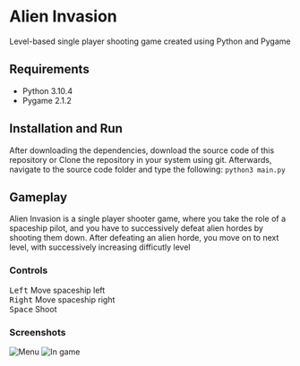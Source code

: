 # Alien Invasion
Level-based single player shooting game created using Python and Pygame

## Requirements
- Python 3.10.4
- Pygame 2.1.2

## Installation and Run
After downloading the dependencies, download the source code of this repository or Clone the repository in your system using git. Afterwards, navigate to the source code folder and type the following:
`python3 main.py`

## Gameplay
Alien Invasion is a single player shooter game, where you take the role of a spaceship pilot, and you have to successively defeat alien hordes by shooting them down.
After defeating an alien horde, you move on to next level, with successively increasing difficutly level

### Controls
<kbd>Left</kbd> Move spaceship left  
<kbd>Right</kbd> Move spaceship right  
<kbd>Space</kbd> Shoot

### Screenshots
![Menu](https://i.imgur.com/eoqMXq1.png)
![In game](https://i.imgur.com/TU1WE11.png)

